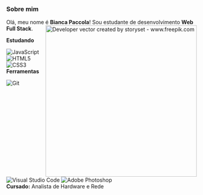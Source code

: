 ### Sobre mim

Olá, meu nome é **Bianca Paccola**! Sou estudante de desenvolvimento **Web Full Stack**.
<img align="right" alt="Developer vector created by storyset - www.freepik.com" height="400" src="https://img.freepik.com/vetores-gratis/ilustracao-do-conceito-abstrato-da-equipe-de-desenvolvimento-de-software-trabalho-em-equipe-remoto-equipe-digital-sob-demanda-profissional-desenvolvedor-de-software-certificado-contratacao-de-empresa-terceirizada_335657-932.jpg?t=st=1650895510~exp=1650896110~hmac=4e920815ac4d38479b7851d46aca25b080906a22a49b2d39d93719951e55e797&w=740">

**Estudando**

![JavaScript](https://img.shields.io/badge/JavaScript-D5F7E6?style=for-the-badge&logo=javascript&logoColor=F7DF1E)
![HTML5](https://img.shields.io/badge/HTML5-D5F7E6?style=for-the-badge&logo=html5&logoColor=E34F26)
![CSS3](https://img.shields.io/badge/CSS3-D5F7E6?style=for-the-badge&logo=css3&logoColor=00BFFF)
<br>
**Ferramentas**

![Git](https://img.shields.io/badge/Git-E7ECEB?style=for-the-badge&logo=git)
![Visual Studio Code](https://img.shields.io/badge/VS%20Code-E7ECEB?style=for-the-badge&logo=visual-studio-code&logoColor=00BFFF)
![Adobe Photoshop](https://img.shields.io/badge/Photoshop-E7ECEB?style=for-the-badge&logo=adobe-photoshop)
<br>
**Cursado:** 
Analista de Hardware e Rede

